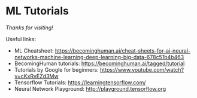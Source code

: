 # ML Tutorials
*Thanks for visiting!*

Useful links:

 - ML Cheatsheet: https://becominghuman.ai/cheat-sheets-for-ai-neural-networks-machine-learning-deep-learning-big-data-678c51b4b463
 - BecomingHuman tutorials: https://becominghuman.ai/tagged/tutorial
 - Tutorials by Google for beginners: https://www.youtube.com/watch?v=cKxRvEZd3Mw
 - Tensorflow Tutorials: https://learningtensorflow.com/
 - Neural Network Playground: http://playground.tensorflow.org
